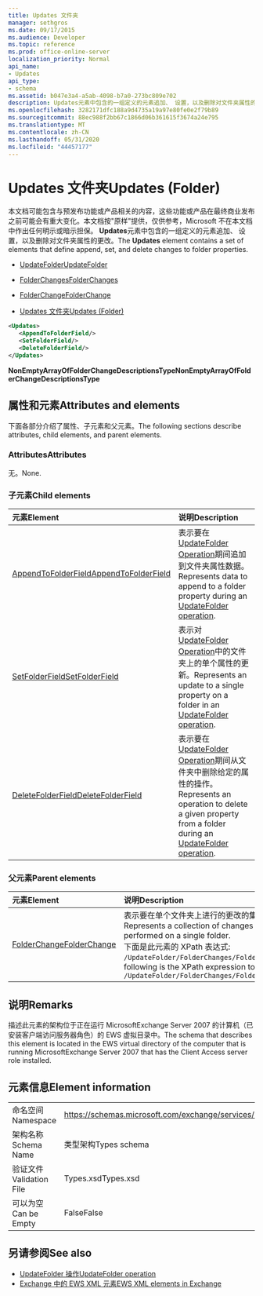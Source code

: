 ```yaml
---
title: Updates 文件夹
manager: sethgros
ms.date: 09/17/2015
ms.audience: Developer
ms.topic: reference
ms.prod: office-online-server
localization_priority: Normal
api_name:
- Updates
api_type:
- schema
ms.assetid: b047e3a4-a5ab-4098-b7a0-273bc809e702
description: Updates元素中包含的一组定义的元素追加、 设置，以及删除对文件夹属性的更改。
ms.openlocfilehash: 3282171dfc188a9d4735a19a97e80fe0e2f79b89
ms.sourcegitcommit: 88ec988f2bb67c1866d06b361615f3674a24e795
ms.translationtype: MT
ms.contentlocale: zh-CN
ms.lasthandoff: 05/31/2020
ms.locfileid: "44457177"
---
```

# <a name="updates-folder"></a><span data-ttu-id="19d93-103">Updates 文件夹</span><span class="sxs-lookup"><span data-stu-id="19d93-103">Updates (Folder)</span></span>

<span data-ttu-id="19d93-104">本文档可能包含与预发布功能或产品相关的内容，这些功能或产品在最终商业发布之前可能会有重大变化。本文档按"原样"提供，仅供参考，Microsoft 不在本文档中作出任何明示或暗示担保。 **Updates**元素中包含的一组定义的元素追加、 设置，以及删除对文件夹属性的更改。</span><span class="sxs-lookup"><span data-stu-id="19d93-104">The **Updates** element contains a set of elements that define append, set, and delete changes to folder properties.</span></span> 
  
- [<span data-ttu-id="19d93-105">UpdateFolder</span><span class="sxs-lookup"><span data-stu-id="19d93-105">UpdateFolder</span></span>](updatefolder.md)
  
- [<span data-ttu-id="19d93-106">FolderChanges</span><span class="sxs-lookup"><span data-stu-id="19d93-106">FolderChanges</span></span>](folderchanges.md)
  
- [<span data-ttu-id="19d93-107">FolderChange</span><span class="sxs-lookup"><span data-stu-id="19d93-107">FolderChange</span></span>](folderchange.md)
  
- [<span data-ttu-id="19d93-108">Updates 文件夹</span><span class="sxs-lookup"><span data-stu-id="19d93-108">Updates (Folder)</span></span>](updates-folder.md)
  
```xml
<Updates>
   <AppendToFolderField/>
   <SetFolderField/>
   <DeleteFolderField/>
</Updates>
```

<span data-ttu-id="19d93-109">**NonEmptyArrayOfFolderChangeDescriptionsType**</span><span class="sxs-lookup"><span data-stu-id="19d93-109">**NonEmptyArrayOfFolderChangeDescriptionsType**</span></span>

## <a name="attributes-and-elements"></a><span data-ttu-id="19d93-110">属性和元素</span><span class="sxs-lookup"><span data-stu-id="19d93-110">Attributes and elements</span></span>

<span data-ttu-id="19d93-111">下面各部分介绍了属性、子元素和父元素。</span><span class="sxs-lookup"><span data-stu-id="19d93-111">The following sections describe attributes, child elements, and parent elements.</span></span>
  
### <a name="attributes"></a><span data-ttu-id="19d93-112">Attributes</span><span class="sxs-lookup"><span data-stu-id="19d93-112">Attributes</span></span>

<span data-ttu-id="19d93-113">无。</span><span class="sxs-lookup"><span data-stu-id="19d93-113">None.</span></span>
  
### <a name="child-elements"></a><span data-ttu-id="19d93-114">子元素</span><span class="sxs-lookup"><span data-stu-id="19d93-114">Child elements</span></span>

|<span data-ttu-id="19d93-115">**元素**</span><span class="sxs-lookup"><span data-stu-id="19d93-115">**Element**</span></span>|<span data-ttu-id="19d93-116">**说明**</span><span class="sxs-lookup"><span data-stu-id="19d93-116">**Description**</span></span>|
|:-----|:-----|
|[<span data-ttu-id="19d93-117">AppendToFolderField</span><span class="sxs-lookup"><span data-stu-id="19d93-117">AppendToFolderField</span></span>](appendtofolderfield.md) <br/> |<span data-ttu-id="19d93-118">表示要在[UpdateFolder Operation](updatefolder-operation.md)期间追加到文件夹属性数据。</span><span class="sxs-lookup"><span data-stu-id="19d93-118">Represents data to append to a folder property during an [UpdateFolder operation](updatefolder-operation.md).</span></span>  <br/> |
|[<span data-ttu-id="19d93-119">SetFolderField</span><span class="sxs-lookup"><span data-stu-id="19d93-119">SetFolderField</span></span>](setfolderfield.md) <br/> |<span data-ttu-id="19d93-120">表示对[UpdateFolder Operation](updatefolder-operation.md)中的文件夹上的单个属性的更新。</span><span class="sxs-lookup"><span data-stu-id="19d93-120">Represents an update to a single property on a folder in an [UpdateFolder operation](updatefolder-operation.md).</span></span>  <br/> |
|[<span data-ttu-id="19d93-121">DeleteFolderField</span><span class="sxs-lookup"><span data-stu-id="19d93-121">DeleteFolderField</span></span>](deletefolderfield.md) <br/> |<span data-ttu-id="19d93-122">表示要在[UpdateFolder Operation](updatefolder-operation.md)期间从文件夹中删除给定的属性的操作。</span><span class="sxs-lookup"><span data-stu-id="19d93-122">Represents an operation to delete a given property from a folder during an [UpdateFolder operation](updatefolder-operation.md).</span></span>  <br/> |
   
### <a name="parent-elements"></a><span data-ttu-id="19d93-123">父元素</span><span class="sxs-lookup"><span data-stu-id="19d93-123">Parent elements</span></span>

|<span data-ttu-id="19d93-124">**元素**</span><span class="sxs-lookup"><span data-stu-id="19d93-124">**Element**</span></span>|<span data-ttu-id="19d93-125">**说明**</span><span class="sxs-lookup"><span data-stu-id="19d93-125">**Description**</span></span>|
|:-----|:-----|
|[<span data-ttu-id="19d93-126">FolderChange</span><span class="sxs-lookup"><span data-stu-id="19d93-126">FolderChange</span></span>](folderchange.md) <br/> |<span data-ttu-id="19d93-127">表示要在单个文件夹上进行的更改的集合。</span><span class="sxs-lookup"><span data-stu-id="19d93-127">Represents a collection of changes to be performed on a single folder.</span></span>  <br/> <span data-ttu-id="19d93-128">下面是此元素的 XPath 表达式:  `/UpdateFolder/FolderChanges/FolderChange[i]`</span><span class="sxs-lookup"><span data-stu-id="19d93-128">The following is the XPath expression to this element:  `/UpdateFolder/FolderChanges/FolderChange[i]`</span></span> <br/> |
   
## <a name="remarks"></a><span data-ttu-id="19d93-129">说明</span><span class="sxs-lookup"><span data-stu-id="19d93-129">Remarks</span></span>

<span data-ttu-id="19d93-130">描述此元素的架构位于正在运行 MicrosoftExchange Server 2007 的计算机（已安装客户端访问服务器角色）的 EWS 虚拟目录中。</span><span class="sxs-lookup"><span data-stu-id="19d93-130">The schema that describes this element is located in the EWS virtual directory of the computer that is running MicrosoftExchange Server 2007 that has the Client Access server role installed.</span></span>
  
## <a name="element-information"></a><span data-ttu-id="19d93-131">元素信息</span><span class="sxs-lookup"><span data-stu-id="19d93-131">Element information</span></span>

|||
|:-----|:-----|
|<span data-ttu-id="19d93-132">命名空间</span><span class="sxs-lookup"><span data-stu-id="19d93-132">Namespace</span></span>  <br/> |https://schemas.microsoft.com/exchange/services/2006/types  <br/> |
|<span data-ttu-id="19d93-133">架构名称</span><span class="sxs-lookup"><span data-stu-id="19d93-133">Schema Name</span></span>  <br/> |<span data-ttu-id="19d93-134">类型架构</span><span class="sxs-lookup"><span data-stu-id="19d93-134">Types schema</span></span>  <br/> |
|<span data-ttu-id="19d93-135">验证文件</span><span class="sxs-lookup"><span data-stu-id="19d93-135">Validation File</span></span>  <br/> |<span data-ttu-id="19d93-136">Types.xsd</span><span class="sxs-lookup"><span data-stu-id="19d93-136">Types.xsd</span></span>  <br/> |
|<span data-ttu-id="19d93-137">可以为空</span><span class="sxs-lookup"><span data-stu-id="19d93-137">Can be Empty</span></span>  <br/> |<span data-ttu-id="19d93-138">False</span><span class="sxs-lookup"><span data-stu-id="19d93-138">False</span></span>  <br/> |
   
## <a name="see-also"></a><span data-ttu-id="19d93-139">另请参阅</span><span class="sxs-lookup"><span data-stu-id="19d93-139">See also</span></span>

- [<span data-ttu-id="19d93-140">UpdateFolder 操作</span><span class="sxs-lookup"><span data-stu-id="19d93-140">UpdateFolder operation</span></span>](updatefolder-operation.md)
- [<span data-ttu-id="19d93-141">Exchange 中的 EWS XML 元素</span><span class="sxs-lookup"><span data-stu-id="19d93-141">EWS XML elements in Exchange</span></span>](ews-xml-elements-in-exchange.md)

